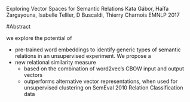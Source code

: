 Exploring Vector Spaces for Semantic Relations
Kata Gábor, Haïfa Zargayouna, Isabelle Tellier, D Buscaldi, Thierry Charnois
EMNLP 2017

#Abstract

we explore the potential of 
  * pre-trained word embeddings to identify generic types of semantic relations
    in an unsupervised experiment. We propose a 
  * new relational similarity measure 
    * based on the combination of word2vec’s CBOW input and output vectors
    * outperforms alternative vector representations, when used for
      unsupervised clustering on SemEval 2010 Relation Classification data
